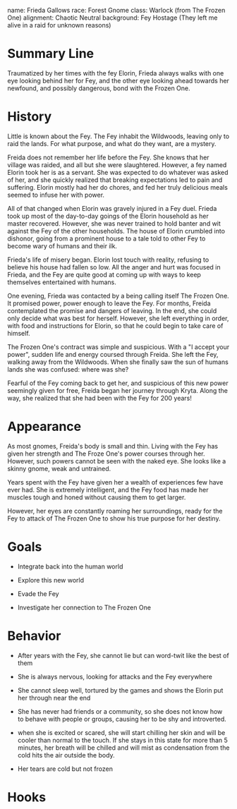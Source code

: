 name: Frieda Gallows
race: Forest Gnome
class: Warlock (from The Frozen One)
alignment: Chaotic Neutral
background: Fey Hostage (They left me alive in a raid for unknown reasons)

# Summary Line

Traumatized by her times with the fey Elorin, Frieda always walks with one eye looking behind her for Fey, and the other eye looking ahead towards her newfound, and possibly dangerous, bond with the Frozen One.

# History

Little is known about the Fey. The Fey inhabit the Wildwoods, leaving only to raid the lands. For what purpose, and what do they want, are a mystery.

Freida does not remember her life before the Fey. She knows that her village was raided, and all but she were slaughtered. However, a fey named Elorin took her is as a servant. She was expected to do whatever was asked of her, and she quickly realized that breaking expectations led to pain and suffering.  Elorin mostly had her do chores, and fed her truly delicious meals seemed to infuse her with power. 

All of that changed when Elorin was gravely injured in a Fey duel. Frieda took up most of the day-to-day goings of the Elorin household as her master recovered. However, she was never trained to hold banter and wit against the Fey of the other households. The house of Elorin crumbled into dishonor, going from a prominent house to a tale told to other Fey to become wary of humans and their ilk.

Frieda's life of misery began. Elorin lost touch with reality, refusing to believe his house had fallen so low. All the anger and hurt was focused in Frieda, and the Fey are quite good at coming up with ways to keep themselves entertained with humans.

One evening, Frieda was contacted by a being calling itself The Frozen One. It promised power, power enough to leave the Fey. For months, Freida contemplated the promise and dangers of leaving. In the end, she could only decide what was best for herself. However, she left everything in order, with food and instructions for Elorin, so that he could begin to take care of himself.

The Frozen One's contract was simple and suspicious. With a "I accept your power", sudden life and energy coursed through Freida. She left the Fey, walking away from the Wildwoods. When she finally saw the sun of humans lands she was confused: where was she?

Fearful of the Fey coming back to get her, and suspicious of this new power seemingly given for free, Freida began her journey through Kryta. Along the way, she realized that she had been with the Fey for 200 years!

# Appearance

As most gnomes, Freida's body is small and thin. Living with the Fey has given her strength and The Froze One's power courses through her. However, such powers cannot be seen with the naked eye. She looks like a skinny gnome, weak and untrained.

Years spent with the Fey have given her a wealth of experiences few have ever had. She is extremely intelligent, and the Fey food has made her muscles tough and honed without causing them to get larger.

However, her eyes are constantly roaming her surroundings, ready for the Fey to attack of The Frozen One to show his true purpose for her destiny.

# Goals

- Integrate back into the human world

- Explore this new world

- Evade the Fey

- Investigate her connection to The Frozen One

# Behavior

- After years with the Fey, she cannot lie but can word-twit like the best of them

- She is always nervous, looking for attacks and the Fey everywhere

- She cannot sleep well, tortured by the games and shows the Elorin put her through near the end

- She has never had friends or a community, so she does not know how to behave with people or groups, causing her to be shy and introverted.

- when she is excited or scared, she will start chilling her skin and will be cooler than normal to the touch. If she stays in this state for more than 5 minutes, her breath will be chilled and will mist as condensation from the cold hits the air outside the body.

- Her tears are cold but not frozen

# Hooks


<!--  LocalWords:  Elorin Wildwoods Kryta
 -->

